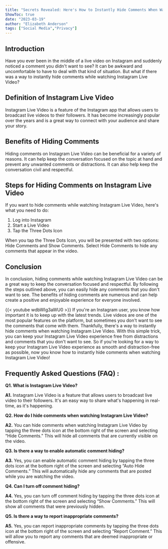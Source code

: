 ```yaml
---
title: "Secrets Revealed: Here's How to Instantly Hide Comments When Watching Instagram Live Video!"
ShowToc: true 
date: "2023-03-19"
author: "Elizabeth Anderson" 
tags: ["Social Media","Privacy"]
---
```

## Introduction

Have you ever been in the middle of a live video on Instagram and suddenly noticed a comment you didn't want to see? It can be awkward and uncomfortable to have to deal with that kind of situation. But what if there was a way to instantly hide comments while watching Instagram Live Video? 

## Definition of Instagram Live Video 

Instagram Live Video is a feature of the Instagram app that allows users to broadcast live videos to their followers. It has become increasingly popular over the years and is a great way to connect with your audience and share your story. 

## Benefits of Hiding Comments 

Hiding comments on Instagram Live Video can be beneficial for a variety of reasons. It can help keep the conversation focused on the topic at hand and prevent any unwanted comments or distractions. It can also help keep the conversation civil and respectful. 

## Steps for Hiding Comments on Instagram Live Video 

If you want to hide comments while watching Instagram Live Video, here's what you need to do: 

1. Log into Instagram 
2. Start a Live Video 
3. Tap the Three Dots Icon 

When you tap the Three Dots Icon, you will be presented with two options: Hide Comments and Show Comments. Select Hide Comments to hide any comments that appear in the video. 

## Conclusion 

In conclusion, hiding comments while watching Instagram Live Video can be a great way to keep the conversation focused and respectful. By following the steps outlined above, you can easily hide any comments that you don't want to see. The benefits of hiding comments are numerous and can help create a positive and enjoyable experience for everyone involved.

{{< youtube wdbWIg3aWU0 >}} 
If you're an Instagram user, you know how important it is to keep up with the latest trends. Live videos are one of the most popular features on the platform, but sometimes you don't want to see the comments that come with them. Thankfully, there's a way to instantly hide comments when watching Instagram Live Video. With this simple trick, you can keep your Instagram Live Video experience free from distractions and comments that you don't want to see. So if you're looking for a way to keep your Instagram Live Video experience as smooth and distraction-free as possible, now you know how to instantly hide comments when watching Instagram Live Video!

## Frequently Asked Questions (FAQ) :
**Q1. What is Instagram Live Video?**

**A1.** Instagram Live Video is a feature that allows users to broadcast live video to their followers. It's an easy way to share what's happening in real-time, as it's happening.

**Q2. How do I hide comments when watching Instagram Live Video?**

**A2.** You can hide comments when watching Instagram Live Video by tapping the three dots icon at the bottom right of the screen and selecting “Hide Comments.” This will hide all comments that are currently visible on the video.

**Q3. Is there a way to enable automatic comment hiding?**

**A3.** Yes, you can enable automatic comment hiding by tapping the three dots icon at the bottom right of the screen and selecting “Auto Hide Comments.” This will automatically hide any comments that are posted while you are watching the video.

**Q4. Can I turn off comment hiding?**

**A4.** Yes, you can turn off comment hiding by tapping the three dots icon at the bottom right of the screen and selecting “Show Comments.” This will show all comments that were previously hidden.

**Q5. Is there a way to report inappropriate comments?**

**A5.** Yes, you can report inappropriate comments by tapping the three dots icon at the bottom right of the screen and selecting “Report Comment.” This will allow you to report any comments that are deemed inappropriate or offensive.


